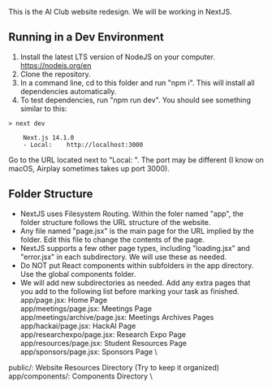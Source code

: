 This is the AI Club website redesign. We will be working in NextJS.

## Running in a Dev Environment
1. Install the latest LTS version of NodeJS on your computer. https://nodejs.org/en
2. Clone the repository.
3. In a command line, cd to this folder and run "npm i". This will install all dependencies automatically.
4. To test dependencies, run "npm run dev". You should see something similar to this:
```
> next dev

    Next.js 14.1.0
    - Local:    http://localhost:3000
```
Go to the URL located next to "Local: ". The port may be different (I know on macOS, Airplay sometimes takes up port 3000).

## Folder Structure
- NextJS uses Filesystem Routing. Within the foler named "app", the folder structure follows the URL structure of the website.
- Any file named "page.jsx" is the main page for the URL implied by the folder. Edit this file to change the contents of the page.
- NextJS supports a few other page types, including "loading.jsx" and "error.jsx" in each subdirectory. We will use these as needed.
- Do NOT put React components within subfolders in the app directory. Use the global components folder.
- We will add new subdirectories as needed. Add any extra pages that you add to the following list before marking your task as finished.\
app/page.jsx: Home Page \
app/meetings/page.jsx: Meetings Page \
app/meetings/archive/page.jsx: Meetings Archives Pages \
app/hackai/page.jsx: HackAI Page \
app/researchexpo/page.jsx: Research Expo Page \
app/resources/page.jsx: Student Resources Page \
app/sponsors/page.jsx: Sponsors Page \

public/: Website Resources Directory (Try to keep it organized) \
app/components/: Components Directory \

